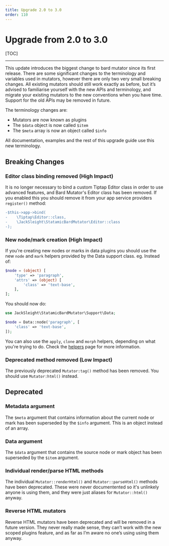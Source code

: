 ```yaml
---
title: Upgrade 2.0 to 3.0
order: 110
---
```


# Upgrade from 2.0 to 3.0

[TOC]

---

This update introduces the biggest change to bard mutator since its first release. There are some significant changes to the terminology and variables used in mutators, however there are only two very small breaking changes. All existing mutators should still work exactly as before, but it’s advised to familiarise yourself with the new APIs and terminology, and migrate your existing mutators to the new conventions when you have time. Support for the old APIs may be removed in future. 

The terminology changes are:

* Mutators are now known as plugins
* The `$data` object is now called `$item`
* The `$meta` array is now an object called `$info`

All documentation, examples and the rest of this upgrade guide use this new terminology.

## Breaking Changes

### Editor class binding removed (High Impact)

It is no longer necessary to bind a custom Tiptap Editor class in order to use advanced features, and Bard Mutator's Editor class has been removed. If you enabled this you should remove it from your app service providers `register()` method:

```diff
-$this->app->bind(
-    \Tiptap\Editor::class,
-    \JackSleight\StatamicBardMutator\Editor::class
-);
```

### New node/mark creation (High Impact)

If you're creating new nodes or marks in data plugins you should use the new `node` and `mark` helpers provided by the Data support class. eg. Instead of:

```php
$node = (object) [
    'type' => 'paragraph',
    'attrs' => (object) [
        'class' => 'text-base',
    ],
];
```

You should now do:

```php
use JackSleight\StatamicBardMutator\Support\Data;

$node = Data::node('paragraph', [
    'class' => 'text-base',
]);
```

You can also use the `apply`, `clone` and `morph` helpers, depending on what you're trying to do. Check the [helpers](helpers) page for more information.

### Deprecated method removed (Low Impact)

The previously deprecated `Mutator:tag()` method has been removed. You should use `Mutator:html()` instead.

## Deprecated

### Metadata argument

The `$meta` argument that contains information about the current node or mark has been superseded by the `$info` argument. This is an object instead of an array.

### Data argument

The `$data` argument that contains the source node or mark object has been superseded by the `$item` argument.

### Individual render/parse HTML methods

The individual `Mutator::renderHtml()` and `Mutator::parseHtml()` methods have been deprecated. These were never documentented so it's unlinkely anyone is using them, and they were just aliases for `Mutator::html()` anyway.

### Reverse HTML mutators

Reverse HTML mutators have been deprecated and will be removed in a future version. They never really made sense, they can’t work with the new scoped plugins feature, and as far as I’m aware no one’s using using them anyway.